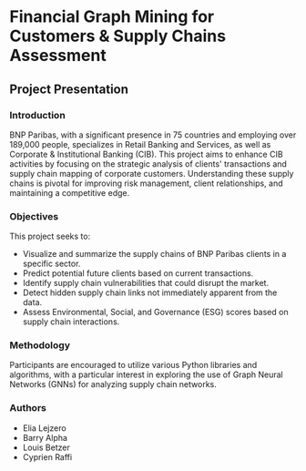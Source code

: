 # Financial Graph Mining for Customers & Supply Chains Assessment

## Project Presentation

### Introduction

BNP Paribas, with a significant presence in 75 countries and employing over 189,000 people, specializes in Retail Banking and Services, as well as Corporate & Institutional Banking (CIB). This project aims to enhance CIB activities by focusing on the strategic analysis of clients' transactions and supply chain mapping of corporate customers. Understanding these supply chains is pivotal for improving risk management, client relationships, and maintaining a competitive edge.

### Objectives

This project seeks to:
- Visualize and summarize the supply chains of BNP Paribas clients in a specific sector.
- Predict potential future clients based on current transactions.
- Identify supply chain vulnerabilities that could disrupt the market.
- Detect hidden supply chain links not immediately apparent from the data.
- Assess Environmental, Social, and Governance (ESG) scores based on supply chain interactions.

### Methodology

Participants are encouraged to utilize various Python libraries and algorithms, with a particular interest in exploring the use of Graph Neural Networks (GNNs) for analyzing supply chain networks.

### Authors
- Elia Lejzero
- Barry Alpha
- Louis Betzer
- Cyprien Raffi
